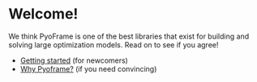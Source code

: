 # Welcome!

We think PyoFrame is one of the best libraries 
that exist for building and solving large optimization
models. Read on to see if you agree!

- [Getting started](getting-started.md) (for newcomers)
- [Why Pyoframe?](why-pyoframe.md) (if you need convincing)


